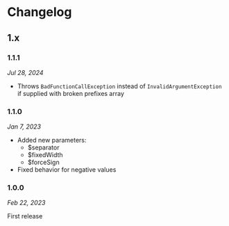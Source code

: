 # Changelog

## 1.x

### 1.1.1

*Jul 28, 2024*

* Throws `BadFunctionCallException` instead of `InvalidArgumentException` if supplied with broken prefixes array

### 1.1.0

*Jan 7, 2023*

* Added new parameters:
  * $separator
  * $fixedWidth
  * $forceSign
* Fixed behavior for negative values

### 1.0.0

*Feb 22, 2023*

First release
